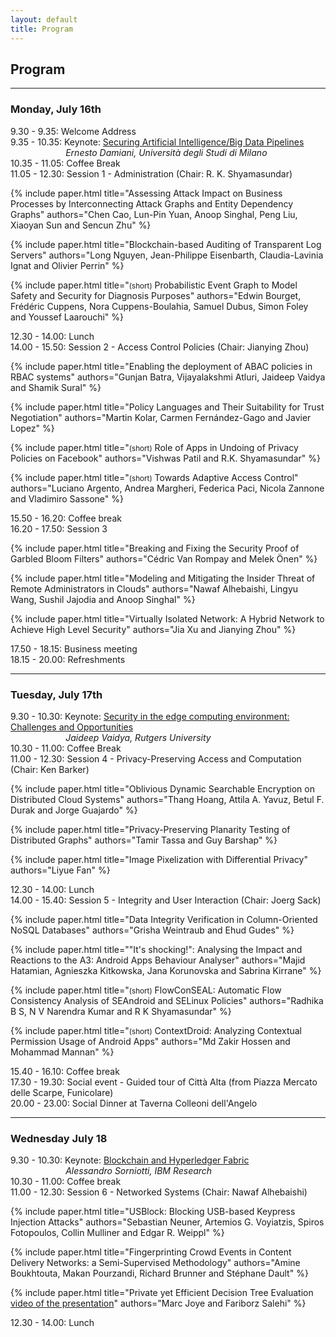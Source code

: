 ```yaml
---
layout: default
title: Program
---
```


## Program
--------------------------------------------------------------------------------

### Monday, July 16th

<dl>

<dt class="program-entry">9.30 - 9.35: Welcome Address</dt>

<dt class="program-entry">9.35 - 10.35: Keynote: <a href="{{ "/keynote-damiani" | relative_url }}">Securing Artificial Intelligence/Big Data Pipelines</a></dt>
<dd style="margin-left: 6.3em;"><em>Ernesto Damiani, Università degli Studi di Milano</em></dd>

<dt class="program-entry">10.35 - 11.05: Coffee Break</dt>

<dt class="program-entry">11.05 - 12.30: Session 1 - Administration (Chair: R. K. Shyamasundar)</dt>

{% include paper.html
  title="Assessing Attack Impact on Business Processes by Interconnecting Attack Graphs and Entity Dependency Graphs"
  authors="Chen Cao, Lun-Pin Yuan, Anoop Singhal, Peng Liu, Xiaoyan Sun and Sencun Zhu"
%}

{% include paper.html
  title="Blockchain-based Auditing of Transparent Log Servers"
  authors="Long Nguyen, Jean-Philippe Eisenbarth, Claudia-Lavinia Ignat and Olivier Perrin"
%}

{% include paper.html
  title="<small>(short)</small> Probabilistic Event Graph to Model Safety and Security for Diagnosis Purposes"
  authors="Edwin Bourget, Frédéric Cuppens, Nora Cuppens-Boulahia, Samuel Dubus, Simon Foley and Youssef Laarouchi"
%}

<dt class="program-entry">12.30 - 14.00: Lunch</dt>

<dt class="program-entry">14.00 - 15.50: Session 2 - Access Control Policies (Chair: Jianying Zhou)</dt>

{% include paper.html
  title="Enabling the deployment of ABAC policies in RBAC systems"
  authors="Gunjan Batra, Vijayalakshmi Atluri, Jaideep Vaidya and Shamik Sural"
%}

{% include paper.html
  title="Policy Languages and Their Suitability for Trust Negotiation"
  authors="Martin Kolar, Carmen Fernández-Gago and Javier Lopez"
%}

{% include paper.html
  title="<small>(short)</small> Role of Apps in Undoing of Privacy Policies on Facebook"
  authors="Vishwas Patil and R.K. Shyamasundar"
%}

{% include paper.html
  title="<small>(short)</small> Towards Adaptive Access Control"
  authors="Luciano Argento, Andrea Margheri, Federica Paci, Nicola Zannone and Vladimiro Sassone"
%}

<dt class="program-entry">15.50 - 16.20: Coffee break</dt>

<dt class="program-entry">16.20 - 17.50: Session 3 </dt>

{% include paper.html
  title="Breaking and Fixing the Security Proof of Garbled Bloom Filters"
  authors="Cédric Van Rompay and Melek Önen"
%}

{% include paper.html
  title="Modeling and Mitigating the Insider Threat of Remote Administrators in Clouds"
  authors="Nawaf Alhebaishi, Lingyu Wang, Sushil Jajodia and Anoop Singhal"
%}

{% include paper.html
  title="Virtually Isolated Network: A Hybrid Network to Achieve High Level Security"
  authors="Jia Xu and Jianying Zhou"
%}

<dt class="program-entry">17.50 - 18.15: Business meeting</dt>

<dt class="program-entry">18.15 - 20.00: Refreshments</dt>

</dl>

--------------------------------------------------------------------------------

### Tuesday, July 17th

<dl>

<dt class="program-entry">9.30 - 10.30: Keynote: <a href="{{ "/keynote-vaidya" | relative_url }}">Security in the edge computing environment: Challenges and Opportunities</a></dt>
<dd style="margin-left: 6.3em;"><em>Jaideep Vaidya, Rutgers University</em></dd>

<dt class="program-entry">10.30 - 11.00: Coffee Break</dt>

<dt class="program-entry">11.00 - 12.30: Session 4 - Privacy-Preserving Access and Computation (Chair: Ken Barker)</dt>

{% include paper.html
  title="Oblivious Dynamic Searchable Encryption on Distributed Cloud Systems"
  authors="Thang Hoang, Attila A. Yavuz, Betul F. Durak and Jorge Guajardo"
%}

{% include paper.html
  title="Privacy-Preserving Planarity Testing of Distributed Graphs"
  authors="Tamir Tassa and Guy Barshap"
%}

{% include paper.html
  title="Image Pixelization with Differential Privacy"
  authors="Liyue Fan"
%}

<dt class="program-entry">12.30 - 14.00: Lunch</dt>

<dt class="program-entry">14.00 - 15.40: Session 5 - Integrity and User Interaction (Chair: Joerg Sack)</dt>

{% include paper.html
  title="Data Integrity Verification in Column-Oriented NoSQL Databases"
  authors="Grisha Weintraub and Ehud Gudes"
%}

{% include paper.html
  title="\"It's shocking!\": Analysing the Impact and Reactions to the A3: Android Apps Behaviour Analyser"
  authors="Majid Hatamian, Agnieszka Kitkowska, Jana Korunovska and Sabrina Kirrane"
%}

{% include paper.html
  title="<small>(short)</small> FlowConSEAL: Automatic Flow Consistency Analysis of SEAndroid and SELinux Policies"
  authors="Radhika B S, N V Narendra Kumar and R K Shyamasundar"
%}

{% include paper.html
  title="<small>(short)</small> ContextDroid: Analyzing Contextual Permission Usage of Android Apps"
  authors="Md Zakir Hossen and Mohammad Mannan"
%}

<dt class="program-entry">15.40 - 16.10: Coffee break</dt>


<dt class="program-entry">17.30 - 19.30: Social event - Guided tour of Città Alta (from Piazza Mercato delle Scarpe, Funicolare)</dt>

<dt class="program-entry">20.00 - 23.00: Social Dinner at Taverna Colleoni dell'Angelo</dt>

</dl>

--------------------------------------------------------------------------------

### Wednesday July 18

<dl>

<dt class="program-entry">9.30 - 10.30: Keynote: <a href="{{ "/keynote-sorniotti" | relative_url }}">Blockchain and Hyperledger Fabric</a></dt>
<dd style="margin-left: 6.3em;"><em>Alessandro Sorniotti, IBM Research</em></dd>

<dt class="program-entry">10.30 - 11.00: Coffee break</dt>

<dt class="program-entry">11.00 - 12.30: Session 6 - Networked Systems (Chair: Nawaf Alhebaishi)</dt>

{% include paper.html
  title="USBlock: Blocking USB-based Keypress Injection Attacks"
  authors="Sebastian Neuner, Artemios G. Voyiatzis, Spiros Fotopoulos, Collin Mulliner and Edgar R. Weippl"
%}


{% include paper.html
  title="Fingerprinting Crowd Events in Content Delivery Networks: a Semi-Supervised Methodology"
  authors="Amine Boukhtouta, Makan Pourzandi, Richard Brunner and Stéphane Dault"
%}

{% include paper.html
  title="Private yet Efficient Decision Tree Evaluation  <a href="https://cs.unibg.it/DBSec2018_Salehi.mp4">video of the presentation</a>"
  authors="Marc Joye and Fariborz Salehi"
%}


<dt class="program-entry">12.30 - 14.00: Lunch</dt>

</dl>
